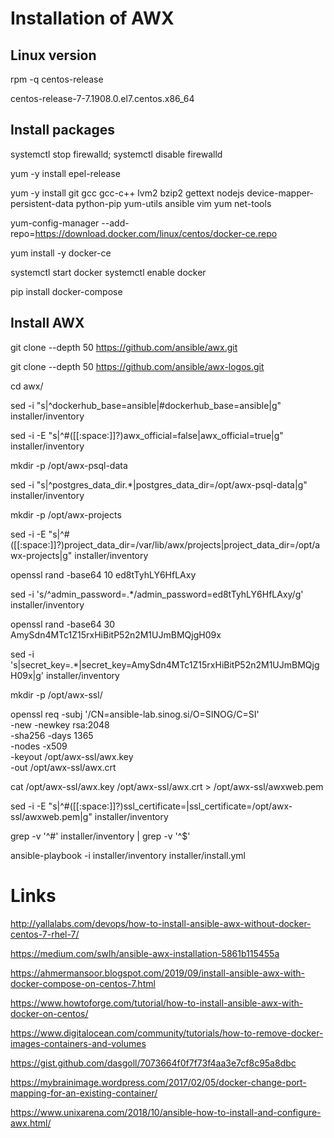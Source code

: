 # Installation of AWX

## Linux version

rpm -q centos-release

centos-release-7-7.1908.0.el7.centos.x86_64

## Install packages

systemctl stop firewalld; systemctl disable firewalld

yum -y install epel-release

yum -y install git gcc gcc-c++ lvm2 bzip2 gettext nodejs device-mapper-persistent-data python-pip yum-utils ansible vim yum net-tools

yum-config-manager --add-repo=https://download.docker.com/linux/centos/docker-ce.repo

yum install -y docker-ce

systemctl start docker
systemctl enable docker

pip install docker-compose

## Install AWX

git clone --depth 50 https://github.com/ansible/awx.git

git clone --depth 50 https://github.com/ansible/awx-logos.git

cd awx/

sed -i "s|^dockerhub_base=ansible|#dockerhub_base=ansible|g" installer/inventory

sed -i -E "s|^#([[:space:]]?)awx_official=false|awx_official=true|g" installer/inventory

mkdir -p /opt/awx-psql-data

sed -i "s|^postgres_data_dir.*|postgres_data_dir=/opt/awx-psql-data|g" installer/inventory

mkdir -p /opt/awx-projects

sed -i -E "s|^#([[:space:]]?)project_data_dir=/var/lib/awx/projects|project_data_dir=/opt/awx-projects|g" installer/inventory

openssl rand -base64 10
ed8tTyhLY6HfLAxy

sed -i 's/^admin_password=.*/admin_password=ed8tTyhLY6HfLAxy/g' installer/inventory

openssl rand -base64 30
AmySdn4MTc1Z15rxHiBitP52n2M1UJmBMQjgH09x

sed -i 's|secret_key=.*|secret_key=AmySdn4MTc1Z15rxHiBitP52n2M1UJmBMQjgH09x|g' installer/inventory

mkdir -p /opt/awx-ssl/

openssl req -subj '/CN=ansible-lab.sinog.si/O=SINOG/C=SI' \
	-new -newkey rsa:2048 \
	-sha256 -days 1365 \
	-nodes -x509 \
	-keyout /opt/awx-ssl/awx.key \
	-out /opt/awx-ssl/awx.crt

cat /opt/awx-ssl/awx.key /opt/awx-ssl/awx.crt > /opt/awx-ssl/awxweb.pem

sed -i -E "s|^#([[:space:]]?)ssl_certificate=|ssl_certificate=/opt/awx-ssl/awxweb.pem|g" installer/inventory

grep -v '^#' installer/inventory | grep -v '^$'

ansible-playbook -i installer/inventory installer/install.yml

# Links

  http://yallalabs.com/devops/how-to-install-ansible-awx-without-docker-centos-7-rhel-7/

  https://medium.com/swlh/ansible-awx-installation-5861b115455a

  https://ahmermansoor.blogspot.com/2019/09/install-ansible-awx-with-docker-compose-on-centos-7.html

  https://www.howtoforge.com/tutorial/how-to-install-ansible-awx-with-docker-on-centos/

  https://www.digitalocean.com/community/tutorials/how-to-remove-docker-images-containers-and-volumes

  https://gist.github.com/dasgoll/7073664f0f7f73f4aa3e7cf8c95a8dbc

  https://mybrainimage.wordpress.com/2017/02/05/docker-change-port-mapping-for-an-existing-container/

  https://www.unixarena.com/2018/10/ansible-how-to-install-and-configure-awx.html/
